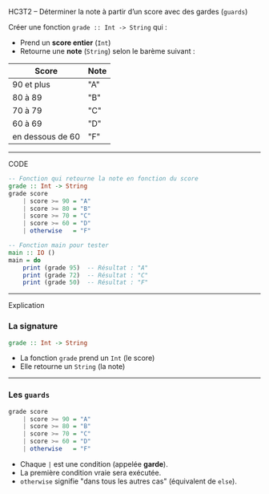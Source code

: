HC3T2 – Déterminer la note à partir d’un score avec des gardes (`guards`)


Créer une fonction `grade :: Int -> String` qui :

* Prend un **score entier** (`Int`)
* Retourne une **note** (`String`) selon le barème suivant :

| Score            | Note |
| ---------------- | ---- |
| 90 et plus       | "A"  |
| 80 à 89          | "B"  |
| 70 à 79          | "C"  |
| 60 à 69          | "D"  |
| en dessous de 60 | "F"  |

---

CODE 
```haskell
-- Fonction qui retourne la note en fonction du score
grade :: Int -> String
grade score
    | score >= 90 = "A"
    | score >= 80 = "B"
    | score >= 70 = "C"
    | score >= 60 = "D"
    | otherwise   = "F"

-- Fonction main pour tester
main :: IO ()
main = do
    print (grade 95)  -- Résultat : "A"
    print (grade 72)  -- Résultat : "C"
    print (grade 50)  -- Résultat : "F"
```

---

Explication

###  La signature

```haskell
grade :: Int -> String
```

* La fonction `grade` prend un `Int` (le score)
* Elle retourne un `String` (la note)

---

###  Les `guards`

```haskell
grade score
    | score >= 90 = "A"
    | score >= 80 = "B"
    | score >= 70 = "C"
    | score >= 60 = "D"
    | otherwise   = "F"
```

* Chaque `|` est une condition (appelée **garde**).
* La première condition vraie sera exécutée.
* `otherwise` signifie "dans tous les autres cas" (équivalent de `else`).
